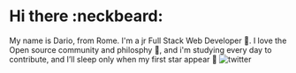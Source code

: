 # Hi there :neckbeard:



My name is Dario, from Rome. I'm a jr Full Stack Web Developer :walking:. I love the Open source community and philosphy :dancers:, and i'm studying every day to contribute, and I’ll sleep only when my first star appear  :stars: 
                                              ![twitter](.image/twitter.png)
                                              
                                              
 <!--
**Press-the-j/Press-the-j** is a ✨ _special_ ✨ repository because its `README.md` (this file) appears on your GitHub profile.
- 🔭 I’m currently working on ...
- 🌱 I’m currently learning ...
- 👯 I’m looking to collaborate on ...
- 🤔 I’m looking for help with ...
- 💬 Ask me about ...
- 📫 How to reach me: ...
- 😄 Pronouns: ...
- ⚡ Fun fact: ...
-->
